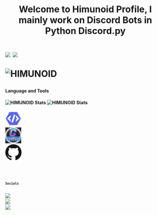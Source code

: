 <h1 align="center">Welcome to Himunoid Profile, I mainly work on Discord Bots in Python Discord.py<h1>
  <img height="50" src="https://github.com/HIMUNOID/HIMUNOID/blob/main/CRYPTEX%20(3).png">
<a href="https://top.gg/bot/919991790164115468">
  <img src="https://top.gg/api/widget/919991790164115468.svg">
</a>
<p align="left"> <img src="https://komarev.com/ghpvc/?username=HIMUNOID&label=Profile%20views&color=ffbf00&style=flat" alt="HIMUNOID" /> </p>
  
<h4>Language and Tools<h4>
<img src="https://github-readme-stats.vercel.app/api?username=HIMUNOID&&show_icons=true&title_color=ffbf00&icon_color=858585&text_color=858585&bg_color=111111" alt="HIMUNOID Stats"/>
<img src="https://github-readme-stats.vercel.app/api/pin/?username=HIMUNOID&repo=HIMUNOID" alt="HIMUNOID Stats"/>
<br></br>
<code><img height="50" src="https://github.com/HIMUNOID/HIMUNOID/blob/main/4323-blurple-verified-bot-developer.png">
<code><img height="50" src="https://github.com/HIMUNOID/HIMUNOID/blob/main/CRYPTEX%20(1).png">
<code><img height="50" src="https://github.com/HIMUNOID/HIMUNOID/blob/main/4601_github.png">  
  
  </code>
  
<h4>Socials<h4>
<a href="https://discord.gg/55R2R8GETm"><img height="45" src="https://img.icons8.com/cute-clipart/50/000000/discord-logo.png"/></a>
<a href="https://www.youtube.com/channel/UC9-lORtXxTXkh19r8XNPXsg"><img height="45" src="https://img.icons8.com/fluency/50/000000/youtube.png"/></a>
<a href="https://pid-x.herokuapp.com/"><img height="45" src="https://img.icons8.com/fluency/50/000000/domain.png"/></a>

<!---
PiDPyd/PiDPyd is a ✨ special ✨ repository because its `README.md` (this file) appears on your GitHub profile.
You can click the Preview link to take a look at your changes.
--->
